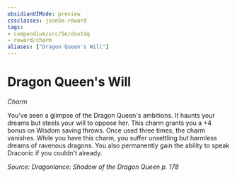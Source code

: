 ```yaml
---
obsidianUIMode: preview
cssclasses: json5e-reward
tags:
- compendium/src/5e/dsotdq
- reward/charm
aliases: ["Dragon Queen's Will"]
---
```

# Dragon Queen's Will
*Charm*  

You've seen a glimpse of the Dragon Queen's ambitions. It haunts your dreams but steels your will to oppose her. This charm grants you a +4 bonus on Wisdom saving throws. Once used three times, the charm vanishes. While you have this charm, you suffer unsettling but harmless dreams of ravenous dragons. You also permanently gain the ability to speak Draconic if you couldn't already.

*Source: Dragonlance: Shadow of the Dragon Queen p. 178*